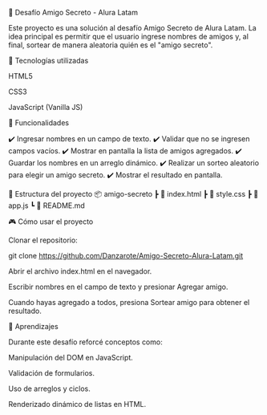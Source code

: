 🎁 Desafío Amigo Secreto - Alura Latam

Este proyecto es una solución al desafío Amigo Secreto de Alura Latam.
La idea principal es permitir que el usuario ingrese nombres de amigos y, al final, sortear de manera aleatoria quién es el "amigo secreto".

🚀 Tecnologías utilizadas

HTML5

CSS3

JavaScript (Vanilla JS)

📌 Funcionalidades

✔️ Ingresar nombres en un campo de texto.
✔️ Validar que no se ingresen campos vacíos.
✔️ Mostrar en pantalla la lista de amigos agregados.
✔️ Guardar los nombres en un arreglo dinámico.
✔️ Realizar un sorteo aleatorio para elegir un amigo secreto.
✔️ Mostrar el resultado en pantalla.

📂 Estructura del proyecto
📦 amigo-secreto
 ┣ 📜 index.html
 ┣ 📜 style.css
 ┣ 📜 app.js
 ┗ 📜 README.md


🎮 Cómo usar el proyecto

Clonar el repositorio:

git clone https://github.com/Danzarote/Amigo-Secreto-Alura-Latam.git


Abrir el archivo index.html en el navegador.

Escribir nombres en el campo de texto y presionar Agregar amigo.

Cuando hayas agregado a todos, presiona Sortear amigo para obtener el resultado.

📖 Aprendizajes

Durante este desafío reforcé conceptos como:

Manipulación del DOM en JavaScript.

Validación de formularios.

Uso de arreglos y ciclos.

Renderizado dinámico de listas en HTML.
